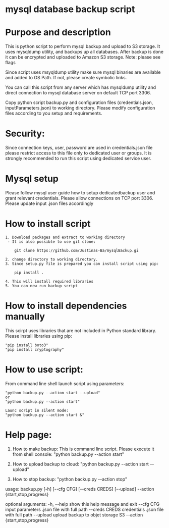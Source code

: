 # mysql database backup script
# Purpose and description 

This is python script to perform mysql backup and upload to S3 storage.
It uses mysqldump utility, and backups up all databases.
After backup is done it can be encrypted and uploaded to Amazon S3 storage.
Note: please see flags

Since script uses msyqldump utility make sure mysql binaries are available and added to OS Path.
If not, please create symbolic links.

You can call this script from any server which has mysqldump utility and direct connection
to mysql database server on default TCP port 3306.

Copy python script backup.py and configuration files (credentials.json, inputParameters.json)
to working directory. Please modify configuration files according to you setup and requirements.

# Security:

Since connection keys, user, password are used in credentials.json file please restrict access to this
file only to dedicated user or groups.
It is strongly recommended to run this script using dedicated service user.

# Mysql setup

Please follow mysql user guide how to setup dedicatedbackup user and grant relevant credentials.
Please allow connections on TCP port 3306.
Please update input .json files accordingly

# How to install script

    1. Download packages and extract to working directory
     - It is also possible to use git clone:
        
        git clone https://github.com/Justinas-Ba/mysqlBackup.gi
    
    2. change directory to working directory.
    3. Since setup.py file is prepared you can install script using pip:
        
        pip install .
    
    4. This will install required libraries
    5. You can now run backup script

# How to install dependencies manually

This scirpt uses libraries that are not included in Python standard library.
Please install libraries using pip:

    "pip install boto3"
    "pip install cryptography"

# How to use script:

From command line shell launch script using parameters:

    "python backup.py --action start --upload"
    or 
    "python backup.py --action start"
    
    Launc script in silent mode:
    "python backup.py --action start &"

# Help page:

1. How to make backup:
    This is command line script. Please execute it from shell console:
    "python backup.py --action start"

2. How to upload backup to cloud:
    "python backup.py --action start --upload"

3. How to stop backup:
    "python backup.py --action stop"

usage: backup.py [-h] [--cfg CFG] [--creds CREDS] [--upload] --action
                 {start,stop,progress}

optional arguments:
  -h, --help            show this help message and exit
  --cfg CFG             input parameters .json file with full path
  --creds CREDS         credentials .json file with full path
  --upload              upload backup to objet storage S3
  --action {start,stop,progress}


